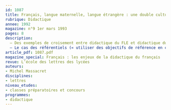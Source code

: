 ```yaml
---
id: 1087
title: Français, langue maternelle, langue étrangère : une double culture ?
rubrique: Didactique
annee: 1992
magazine: n°9 1er mars 1993
pages: 8
description: 
  – Des exemples de croisement entre didactique du FLE et didactique du FLM
  – Le cas des référentiels (« utiliser des objectifs de référence en classe de… ») : l’enseignement fonctionnel du français à l’étranger ; la démarche des référentiels en France
article_pdf: 1087.pdf
magazine_special: Français : les enjeux de la didactique du français
revue: L’école des lettres des lycées
auteurs:
- Michel Massacret
disciplines:
- lettres
niveau_etudes:
- classes préparatoires et concours
programmes:
- didactique
---
```

